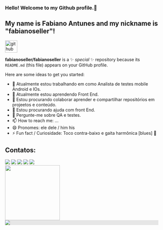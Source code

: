### Hello! Welcome to my Github profile.👋
## My name is Fabiano Antunes and my nickname is "fabianoseller"!
<a href="https://github.com/arindal1">
    <img src="https://github.com/arindal1/arindal1/assets/110285827/b162e876-2100-42dd-8c5c-75321e2b39b3" alt="github" width="40px">
</a>



**fabianoseller/fabianoseller** is a ✨ _special_ ✨ repository because its `README.md` (this file) appears on your GitHub profile.

Here are some ideas to get you started:

- 🔭 Atualmente estou trabalhando em como Analista de testes mobile Android e IOs.
- 🌱 Atualmente estou aprendendo Front End.
- 👯 Estou procurando colaborar aprender e compartilhar repositórios em projeetos e conteúdo.
- 🤔 Estou procurando ajuda com front End.
- 💬 Pergunte-me sobre QA e testes.
- 📫 How to reach me: ...
- 😄 Pronomes: ele dele / him his
- ⚡ Fun fact / Curiosidade: Toco contra-baixo e gaita harmônica [blues]
:dog:

## Contatos:

<div>
<a href="https://www.youtube.com/seu-canal-youtube-aqui" target="_blank"><img loading="lazy" src="https://img.shields.io/badge/YouTube-FF0000?style=for-the-badge&logo=youtube&logoColor=white" target="_blank"></a>
<a href="https://instagram.com/seu-usuário-instagram-aqui" target="_blank"><img loading="lazy" src="https://img.shields.io/badge/-Instagram-%23E4405F?style=for-the-badge&logo=instagram&logoColor=white" target="_blank"></a>
<a href="https://www.twitch.tv/seu-usuário-aqui" target="_blank"><img loading="lazy" src="https://img.shields.io/badge/Twitch-9146FF?style=for-the-badge&logo=twitch&logoColor=white" target="_blank"></a>
<a href = "mailto:contato@seu-usuário-aqui"><img loading="lazy" src="https://img.shields.io/badge/Gmail-D14836?style=for-the-badge&logo=gmail&logoColor=white" target="_blank"></a>
<a href="https://www.linkedin.com/in/fabianoantrsbrasil" target="_blank"><img loading="lazy" src="https://img.shields.io/badge/-LinkedIn-%230077B5?style=for-the-badge&logo=linkedin&logoColor=white" target="_blank"></a>   
</div>

<div>
<a href="https://github.com/fabianoseller">
<img loading="lazy" height="180em" src="https://github-readme-stats.vercel.app/api/top-langs/?username=fabianoseller&layout=compact&langs_count=7&theme=dracula"/>
</div>
<img style="display: block;-webkit-user-select: none;margin: auto;background-color: hsl(0, 0%, 90%);transition: background-color 300ms;" src="https://apexensino.com.br/wp-content/uploads/2017/11/html-css-javascript.jpg">





